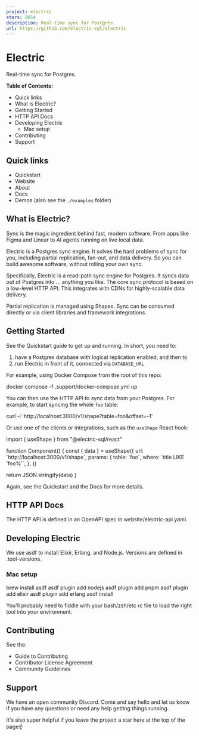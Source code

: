 ```yaml
---
project: electric
stars: 8654
description: Real-time sync for Postgres.
url: https://github.com/electric-sql/electric
---
```


Electric
========

Real-time sync for Postgres.

**Table of Contents:**

-   Quick links
-   What is Electric?
-   Getting Started
-   HTTP API Docs
-   Developing Electric
    -   Mac setup
-   Contributing
-   Support

Quick links
-----------

-   Quickstart
-   Website
-   About
-   Docs
-   Demos (also see the `./examples` folder)

What is Electric?
-----------------

Sync is the magic ingredient behind fast, modern software. From apps like Figma and Linear to AI agents running on live local data.

Electric is a Postgres sync engine. It solves the hard problems of sync for you, including partial replication, fan-out, and data delivery. So you can build awesome software, without rolling your own sync.

Specifically, Electric is a read-path sync engine for Postgres. It syncs data out of Postgres into ... anything you like. The core sync protocol is based on a low-level HTTP API. This integrates with CDNs for highly-scalable data delivery.

Partial replication is managed using Shapes. Sync can be consumed directly or via client libraries and framework integrations.

Getting Started
---------------

See the Quickstart guide to get up and running. In short, you need to:

1.  have a Postgres database with logical replication enabled; and then to
2.  run Electric in front of it, connected via `DATABASE_URL`

For example, using Docker Compose from the root of this repo:

docker compose -f .support/docker-compose.yml up

You can then use the HTTP API to sync data from your Postgres. For example, to start syncing the whole `foo` table:

curl -i 'http://localhost:3000/v1/shape?table=foo&offset=-1'

Or use one of the clients or integrations, such as the `useShape` React hook:

import { useShape } from "@electric-sql/react"

function Component() {
  const { data } \= useShape({
    url: \`http://localhost:3000/v1/shape\`,
    params: {
      table: \`foo\`,
      where: \`title LIKE 'foo%'\`,
    },
  })

  return JSON.stringify(data)
}

Again, see the Quickstart and the Docs for more details.

HTTP API Docs
-------------

The HTTP API is defined in an OpenAPI spec in website/electric-api.yaml.

Developing Electric
-------------------

We use asdf to install Elixir, Erlang, and Node.js. Versions are defined in .tool-versions.

### Mac setup

brew install asdf
asdf plugin add nodejs
asdf plugin add pnpm
asdf plugin add elixir
asdf plugin add erlang
asdf install

You'll probably need to fiddle with your bash/zsh/etc rc file to load the right tool into your environment.

Contributing
------------

See the:

-   Guide to Contributing
-   Contributor License Agreement
-   Community Guidelines

Support
-------

We have an open community Discord. Come and say hello and let us know if you have any questions or need any help getting things running.

It's also super helpful if you leave the project a star here at the top of the page☝️

